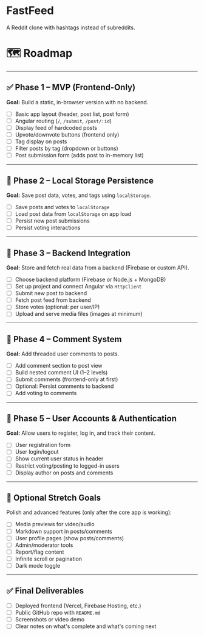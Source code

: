 # FastFeed

A Reddit clone with hashtags instead of subreddits.

# 🗺️ Roadmap
---

## ✅ Phase 1 – MVP (Frontend-Only)

**Goal:** Build a static, in-browser version with no backend.

- [ ] Basic app layout (header, post list, post form)
- [ ] Angular routing (`/`, `/submit`, `/post/:id`)
- [ ] Display feed of hardcoded posts
- [ ] Upvote/downvote buttons (frontend only)
- [ ] Tag display on posts
- [ ] Filter posts by tag (dropdown or buttons)
- [ ] Post submission form (adds post to in-memory list)

---

## 💾 Phase 2 – Local Storage Persistence

**Goal:** Save post data, votes, and tags using `localStorage`.

- [ ] Save posts and votes to `localStorage`
- [ ] Load post data from `localStorage` on app load
- [ ] Persist new post submissions
- [ ] Persist voting interactions

---

## 🔌 Phase 3 – Backend Integration

**Goal:** Store and fetch real data from a backend (Firebase or custom API).

- [ ] Choose backend platform (Firebase or Node.js + MongoDB)
- [ ] Set up project and connect Angular via `HttpClient`
- [ ] Submit new post to backend
- [ ] Fetch post feed from backend
- [ ] Store votes (optional: per user/IP)
- [ ] Upload and serve media files (images at minimum)

---

## 💬 Phase 4 – Comment System

**Goal:** Add threaded user comments to posts.

- [ ] Add comment section to post view
- [ ] Build nested comment UI (1–2 levels)
- [ ] Submit comments (frontend-only at first)
- [ ] Optional: Persist comments to backend
- [ ] Add voting to comments

---

## 🔐 Phase 5 – User Accounts & Authentication

**Goal:** Allow users to register, log in, and track their content.

- [ ] User registration form
- [ ] User login/logout
- [ ] Show current user status in header
- [ ] Restrict voting/posting to logged-in users
- [ ] Display author on posts and comments

---

## 🌟 Optional Stretch Goals

Polish and advanced features (only after the core app is working):

- [ ] Media previews for video/audio
- [ ] Markdown support in posts/comments
- [ ] User profile pages (show posts/comments)
- [ ] Admin/moderator tools
- [ ] Report/flag content
- [ ] Infinite scroll or pagination
- [ ] Dark mode toggle

---

## ✅ Final Deliverables

- [ ] Deployed frontend (Vercel, Firebase Hosting, etc.)
- [ ] Public GitHub repo with `README.md`
- [ ] Screenshots or video demo
- [ ] Clear notes on what's complete and what's coming next
